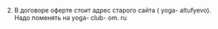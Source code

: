 2. В договоре оферте стоит адрес старого сайта ( yoga- altufyevo). Надо поменять на yoga- club- om. ru
